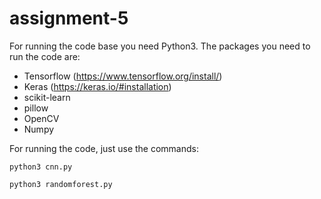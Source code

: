 # assignment-5

For running the code base you need Python3. The packages you need to run the code are:

- Tensorflow (https://www.tensorflow.org/install/)
- Keras (https://keras.io/#installation)
- scikit-learn
- pillow
- OpenCV
- Numpy

For running the code, just use the commands:

`python3 cnn.py`

`python3 randomforest.py`
